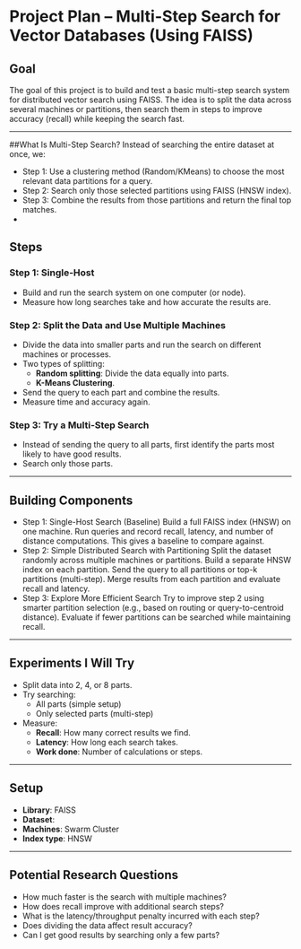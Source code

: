 # Project Plan – Multi-Step Search for Vector Databases (Using FAISS)

## Goal

The goal of this project is to build and test a basic multi-step search system for distributed vector search using FAISS. The idea is to split the data across several machines or partitions, then search them in steps to improve accuracy (recall) while keeping the search fast.

---

##What Is Multi-Step Search?
Instead of searching the entire dataset at once, we:
- Step 1: Use a clustering method (Random/KMeans) to choose the most relevant data partitions for a query.
- Step 2: Search only those selected partitions using FAISS (HNSW index).
- Step 3: Combine the results from those partitions and return the final top matches.
- 
## Steps

### Step 1: Single-Host
- Build and run the search system on one computer (or node).
- Measure how long searches take and how accurate the results are.

### Step 2: Split the Data and Use Multiple Machines
- Divide the data into smaller parts and run the search on different machines or processes.
- Two types of splitting:
  - **Random splitting**: Divide the data equally into parts.
  - **K-Means Clustering**.
- Send the query to each part and combine the results.
- Measure time and accuracy again.

### Step 3: Try a Multi-Step Search
- Instead of sending the query to all parts, first identify the parts most likely to have good results.
- Search only those parts.

---

## Building Components

- Step 1: Single-Host Search (Baseline)
Build a full FAISS index (HNSW) on one machine.
Run queries and record recall, latency, and number of distance computations.
This gives a baseline to compare against.
- Step 2: Simple Distributed Search with Partitioning
Split the dataset randomly across multiple machines or partitions.
Build a separate HNSW index on each partition.
Send the query to all partitions or top-k partitions (multi-step).
Merge results from each partition and evaluate recall and latency.
- Step 3: Explore More Efficient Search
Try to improve step 2 using smarter partition selection (e.g., based on routing or query-to-centroid distance).
Evaluate if fewer partitions can be searched while maintaining recall.

---

## Experiments I Will Try

- Split data into 2, 4, or 8 parts.
- Try searching:
  - All parts (simple setup)
  - Only selected parts (multi-step)
- Measure:
  - **Recall**: How many correct results we find.
  - **Latency**: How long each search takes.
  - **Work done**: Number of calculations or steps.

---

## Setup

- **Library**: FAISS
- **Dataset**: 
- **Machines**: Swarm Cluster 
- **Index type**: HNSW 

---

## Potential Research Questions


- How much faster is the search with multiple machines?
- How does recall improve with additional search steps?
- What is the latency/throughput penalty incurred with each step?
- Does dividing the data affect result accuracy?
- Can I get good results by searching only a few parts?


